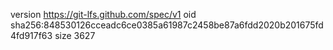 version https://git-lfs.github.com/spec/v1
oid sha256:848530126cceadc6ce0385a61987c2458be87a6fdd2020b201675fd4fd917f63
size 3627
